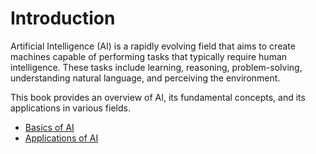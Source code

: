 # Introduction

Artificial Intelligence (AI) is a rapidly evolving field that aims to create machines capable of performing tasks that typically require human intelligence. These tasks include learning, reasoning, problem-solving, understanding natural language, and perceiving the environment.

This book provides an overview of AI, its fundamental concepts, and its applications in various fields.

- [Basics of AI](./basics_of_ai.md)
- [Applications of AI](./applications_of_ai.md)
